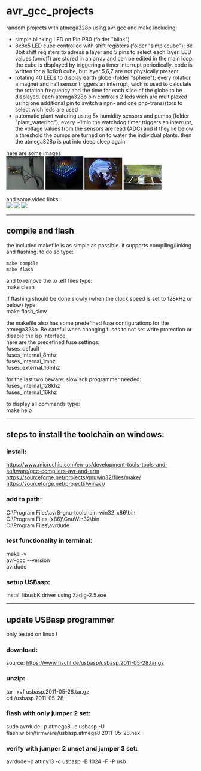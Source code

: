 # avr_gcc_projects

random projects with atmega328p using avr gcc and make including:
- simple blinking LED on Pin PB0 (folder "blink")
- 8x8x5 LED cube controlled with shift registers (folder "simplecube"); 8x 8bit shift registers to adress a layer and 5 pins to select each layer. LED values (on/off) are stored in an array and can be edited in the main loop. the cube is displayed by triggering a timer interrupt periodically. code is written for a 8x8x8 cube, but layer 5,6,7 are not physically present.
- rotating 40 LEDs to display earth globe (folder "sphere"); every rotation a magnet and hall sensor triggers an interrupt, wich is used to calculate the rotation frequency and the time for each slice of the globe to be displayed. each atemga328p pin controlls 2 leds wich are multiplexed using one additional pin to switch a npn- and one pnp-transistors to select wich leds are used
- automatic plant watering using 5x humidity sensors and pumps (folder "plant_watering"); every ~1min the watchdog timer triggers an interrupt, the voltage values from the sensors are read (ADC) and if they lie below a threshold the pumps are turned on to water the individual plants. then the atmega328p is put into deep sleep again.


here are some images: \
<img src="/blink/blink_programmer.jpg" style="width:20%;">
<img src="/simplecube/simplecube_action.jpg" style="width:20%;">
<img src="/sphere/sphere_rotating.jpg" style="width:20%;">
<img src="/plant_watering/plant_watering_plants.jpg" style="width:20%;">

and some video links: \
[<img src="https://img.youtube.com/vi/U2wNzo6FmQA/maxresdefault.jpg" width="20%">](https://youtu.be/U2wNzo6FmQA)
[<img src="https://img.youtube.com/vi/BXni1SBhagk/maxresdefault.jpg" width="20%">](https://youtu.be/BXni1SBhagk)
[<img src="https://img.youtube.com/vi/_knFu966krE/maxresdefault.jpg" width="20%">](https://youtu.be/_knFu966krE)

-----

## compile and flash
the included makefile is as simple as possible. it supports compiling/linking and flashing. to do so type:
```
make compile
make flash
```

and to remove the .o .elf files type:\
make clean

if flashing should be done slowly (when the clock speed is set to 128kHz or below) type:\
make flash_slow

the makefile also has some predefined fuse configurations for the atmega328p. Be careful when changing fuses to not set write protection or disable the isp interface.\
here are the predefined fuse settings:\
fuses_default\
fuses_internal_8mhz\
fuses_internal_1mhz\
fuses_external_16mhz

for the last two beware: slow sck programmer needed:\
fuses_internal_128khz\
fuses_internal_16khz

to display all commands type:\
make help

-----

## steps to install the toolchain on windows:

### install:
https://www.microchip.com/en-us/development-tools-tools-and-software/gcc-compilers-avr-and-arm \
https://sourceforge.net/projects/gnuwin32/files/make/ \
https://sourceforge.net/projects/winavr/

### add to path:
C:\Program Files\avr8-gnu-toolchain-win32_x86\bin\
C:\Program Files (x86)\GnuWin32\bin\
C:\Program Files\avrdude

### test functionality in terminal:
make -v\
avr-gcc --version\
avrdude

### setup USBasp:
install libusbK driver using Zadig-2.5.exe

-----

## update USBasp programmer
only tested on linux !

### download:
source: https://www.fischl.de/usbasp/usbasp.2011-05-28.tar.gz

### unzip:
tar -xvf usbasp.2011-05-28.tar.gz \
cd /usbasp.2011-05-28

### flash with only jumper 2 set:
sudo avrdude -p atmega8 -c usbasp -U flash:w:bin/firmware/usbasp.atmega8.2011-05-28.hex:i

### verify with jumper 2 unset and jumper 3 set:
avrdude -p attiny13 -c usbasp -B 1024 -F -P usb
